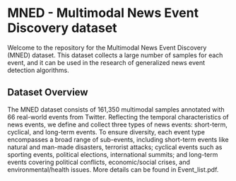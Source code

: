 # MNED - Multimodal News Event Discovery dataset

Welcome to the repository for the Multimodal News Event Discovery (MNED) dataset. This dataset collects a large number of samples for each event, and it can be used in the research of generalized news event detection algorithms.

## Dataset Overview
The MNED dataset consists of 161,350 multimodal samples annotated with 66 real-world events from Twitter. Reflecting the temporal characteristics of news events, we define and collect three types of news events: short-term, cyclical, and long-term events. To ensure diversity, each event type encompasses a broad range of sub-events, including short-term events like natural and man-made disasters, terrorist attacks; cyclical events such as sporting events, political elections, international summits; and long-term events covering political conflicts, economic/social crises, and environmental/health issues. More details can be found in Event_list.pdf.
